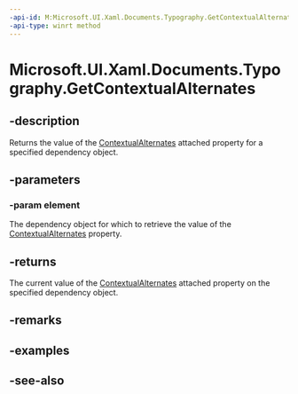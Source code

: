 ```yaml
---
-api-id: M:Microsoft.UI.Xaml.Documents.Typography.GetContextualAlternates(Microsoft.UI.Xaml.DependencyObject)
-api-type: winrt method
---
```


<!-- Method syntax
public bool GetContextualAlternates(Windows.UI.Xaml.DependencyObject element)
-->

# Microsoft.UI.Xaml.Documents.Typography.GetContextualAlternates

## -description
Returns the value of the [ContextualAlternates](/windows/winui/api/microsoft.ui.xaml.documents.typography#xaml-attached-properties) attached property for a specified dependency object.

## -parameters
### -param element
The dependency object for which to retrieve the value of the [ContextualAlternates](/windows/winui/api/microsoft.ui.xaml.documents.typography#xaml-attached-properties) property.

## -returns
The current value of the [ContextualAlternates](/windows/winui/api/microsoft.ui.xaml.documents.typography#xaml-attached-properties) attached property on the specified dependency object.

## -remarks

## -examples

## -see-also

